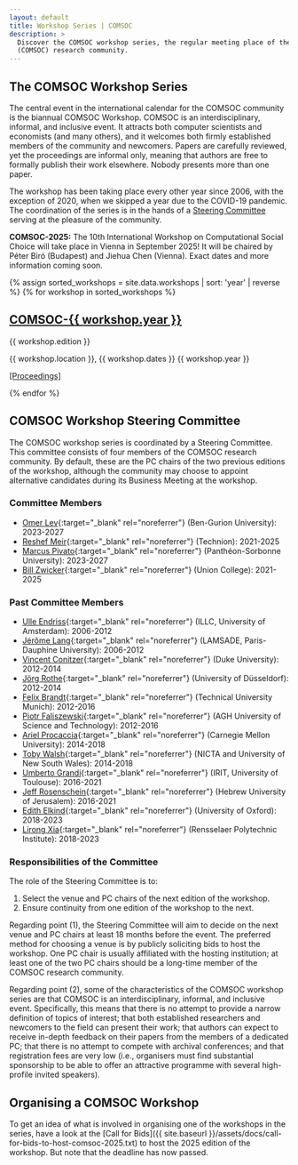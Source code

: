 ```yaml
---
layout: default
title: Workshop Series | COMSOC
description: >
  Discover the COMSOC workshop series, the regular meeting place of the computational social choice
  (COMSOC) research community.
---
```


<section markdown="1">

# The COMSOC Workshop Series

The central event in the international calendar for the COMSOC community is the biannual COMSOC Workshop. 
COMSOC is an interdisciplinary, informal, and inclusive event. 
It attracts both computer scientists and economists (and many others), 
and it welcomes both firmly established members of the community and newcomers. 
Papers are carefully reviewed, yet the proceedings are informal only, 
meaning that authors are free to formally publish their work elsewhere. 
Nobody presents more than one paper. 

The workshop has been taking place every other year since 2006, 
with the exception of 2020, when we skipped a year due to the COVID-19 pandemic. 
The coordination of the series is in the hands of a [Steering Committee](#steering-committee) 
serving at the pleasure of the community.

**COMSOC-2025:** The 10th International Workshop on Computational Social Choice will take place in Vienna in September 2025! It will be chaired by Péter Biró (Budapest) and Jiehua Chen (Vienna). Exact dates and more information coming soon.

{% assign sorted_workshops = site.data.workshops | sort: 'year' | reverse %}
{% for workshop in sorted_workshops %}
<div class="workshop-wrapper">
<div class="workshop-image" style="background-image: url('{{ site.baseurl }}/assets/images/workshops/{{ workshop.image }}');">

<div class="image-overlay"></div>

<div class="workshop-details">
<h2><a href="{{ workshop.website_url }}" target="_blank" rel="noreferrer">COMSOC-{{ workshop.year }}</a></h2>
<p>{{ workshop.edition }}</p>
<p>{{ workshop.location }}, {{ workshop.dates }} {{ workshop.year }}</p>
<p><a href="{{ '/proceedings/' | append: workshop.year | relative_url }}">[Proceedings]</a></p>
</div>

</div>
</div>
{% endfor %}

</section>

<section markdown="1" id="steering-committee">

## COMSOC Workshop Steering Committee

The COMSOC workshop series is coordinated by a Steering Committee. This committee consists of four members of the COMSOC research community. By default, these are the PC chairs of the two previous editions of the workshop, although the community may choose to appoint alternative candidates during its Business Meeting at the workshop.

### Committee Members

- [Omer Lev](https://tzin.bgu.ac.il/~omerlev/){:target="_blank" rel="noreferrer"} (Ben-Gurion University): 2023-2027
- [Reshef Meir](https://reshef.net.technion.ac.il/){:target="_blank" rel="noreferrer"} (Technion): 2021-2025
- [Marcus Pivato](https://sites.google.com/site/marcuspivato/home){:target="_blank" rel="noreferrer"} (Panth&eacute;on-Sorbonne University): 2023-2027
- [Bill Zwicker](https://www.union.edu/mathematics/faculty-staff/william-s-zwicker){:target="_blank" rel="noreferrer"} (Union College): 2021-2025

### Past Committee Members

- [Ulle Endriss](https://staff.fnwi.uva.nl/u.endriss/){:target="_blank" rel="noreferrer"} (ILLC, University of Amsterdam): 2006-2012
- [J&eacute;r&ocirc;me Lang](https://www.lamsade.dauphine.fr/~lang/){:target="_blank" rel="noreferrer"} (LAMSADE, Paris-Dauphine University): 2006-2012
- [Vincent Conitzer](https://www.cs.cmu.edu/~conitzer/){:target="_blank" rel="noreferrer"} (Duke University): 2012-2014
- [J&ouml;rg Rothe](https://ccc.cs.uni-duesseldorf.de/~rothe/){:target="_blank" rel="noreferrer"} (University of D&uuml;sseldorf): 2012-2014
- [Felix Brandt](https://www.cs.cit.tum.de/en/dss/brandt/){:target="_blank" rel="noreferrer"} (Technical University Munich): 2012-2016
- [Piotr Faliszewski](https://home.agh.edu.pl/~faliszew/){:target="_blank" rel="noreferrer"} (AGH University of Science and Technology): 2012-2016
- [Ariel Procaccia](https://procaccia.info/){:target="_blank" rel="noreferrer"} (Carnegie Mellon University): 2014-2018
- [Toby Walsh](https://www.cse.unsw.edu.au/~tw/){:target="_blank" rel="noreferrer"} (NICTA and University of New South Wales): 2014-2018
- [Umberto Grandi](https://www.irit.fr/~Umberto.Grandi/){:target="_blank" rel="noreferrer"} (IRIT, University of Toulouse): 2016-2021
- [Jeff Rosenschein](https://www.cs.huji.ac.il/~jeff/){:target="_blank" rel="noreferrer"} (Hebrew University of Jerusalem): 2016-2021
- [Edith Elkind](https://www.cs.ox.ac.uk/people/edith.elkind/){:target="_blank" rel="noreferrer"} (University of Oxford): 2018-2023
- [Lirong Xia](https://www.cs.rpi.edu/~xial/){:target="_blank" rel="noreferrer"} (Rensselaer Polytechnic Institute): 2018-2023

### Responsibilities of the Committee

The role of the Steering Committee is to:
1. Select the venue and PC chairs of the next edition of the workshop.
2. Ensure continuity from one edition of the workshop to the next.

Regarding point (1), the Steering Committee will aim to decide on the next venue and PC chairs at least 18 months before 
the event. The preferred method for choosing a venue is by publicly soliciting bids to host the workshop. One PC chair is
usually affiliated with the hosting institution; at least one of the two PC chairs should be a long-time member of the 
COMSOC research community.

Regarding point (2), some of the characteristics of the COMSOC workshop series are that COMSOC is an interdisciplinary, 
informal, and inclusive event. Specifically, this means that there is no attempt to provide a narrow definition of topics
of interest; that both established researchers and newcomers to the field can present their work; that authors can expect
to receive in-depth feedback on their papers from the members of a dedicated PC; that there is no attempt to compete with
archival conferences; and that registration fees are very low (i.e., organisers must find substantial sponsorship to be
able to offer an attractive programme with several high-profile invited speakers).

</section>

<section markdown="1" id="organising">

## Organising a COMSOC Workshop

To get an idea of what is involved in organising one of the workshops in the series, have a look at the 
[Call for Bids]({{ site.baseurl }}/assets/docs/call-for-bids-to-host-comsoc-2025.txt)
to host the 2025 edition of the workshop. But note that the deadline has now passed.

</section>
